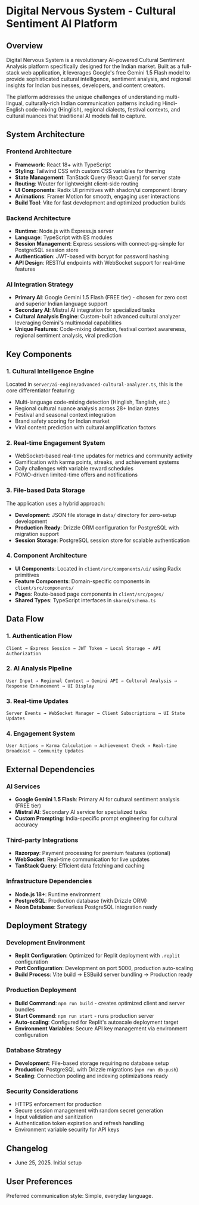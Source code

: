 # Digital Nervous System - Cultural Sentiment AI Platform

## Overview

Digital Nervous System is a revolutionary AI-powered Cultural Sentiment Analysis platform specifically designed for the Indian market. Built as a full-stack web application, it leverages Google's free Gemini 1.5 Flash model to provide sophisticated cultural intelligence, sentiment analysis, and regional insights for Indian businesses, developers, and content creators.

The platform addresses the unique challenges of understanding multi-lingual, culturally-rich Indian communication patterns including Hindi-English code-mixing (Hinglish), regional dialects, festival contexts, and cultural nuances that traditional AI models fail to capture.

## System Architecture

### Frontend Architecture
- **Framework**: React 18+ with TypeScript
- **Styling**: Tailwind CSS with custom CSS variables for theming
- **State Management**: TanStack Query (React Query) for server state
- **Routing**: Wouter for lightweight client-side routing
- **UI Components**: Radix UI primitives with shadcn/ui component library
- **Animations**: Framer Motion for smooth, engaging user interactions
- **Build Tool**: Vite for fast development and optimized production builds

### Backend Architecture
- **Runtime**: Node.js with Express.js server
- **Language**: TypeScript with ES modules
- **Session Management**: Express sessions with connect-pg-simple for PostgreSQL session store
- **Authentication**: JWT-based with bcrypt for password hashing
- **API Design**: RESTful endpoints with WebSocket support for real-time features

### AI Integration Strategy
- **Primary AI**: Google Gemini 1.5 Flash (FREE tier) - chosen for zero cost and superior Indian language support
- **Secondary AI**: Mistral AI integration for specialized tasks
- **Cultural Analysis Engine**: Custom-built advanced cultural analyzer leveraging Gemini's multimodal capabilities
- **Unique Features**: Code-mixing detection, festival context awareness, regional sentiment analysis, viral prediction

## Key Components

### 1. Cultural Intelligence Engine
Located in `server/ai-engine/advanced-cultural-analyzer.ts`, this is the core differentiator featuring:
- Multi-language code-mixing detection (Hinglish, Tanglish, etc.)
- Regional cultural nuance analysis across 28+ Indian states
- Festival and seasonal context integration
- Brand safety scoring for Indian market
- Viral content prediction with cultural amplification factors

### 2. Real-time Engagement System
- WebSocket-based real-time updates for metrics and community activity
- Gamification with karma points, streaks, and achievement systems
- Daily challenges with variable reward schedules
- FOMO-driven limited-time offers and notifications

### 3. File-based Data Storage
The application uses a hybrid approach:
- **Development**: JSON file storage in `data/` directory for zero-setup development
- **Production Ready**: Drizzle ORM configuration for PostgreSQL with migration support
- **Session Storage**: PostgreSQL session store for scalable authentication

### 4. Component Architecture
- **UI Components**: Located in `client/src/components/ui/` using Radix primitives
- **Feature Components**: Domain-specific components in `client/src/components/`
- **Pages**: Route-based page components in `client/src/pages/`
- **Shared Types**: TypeScript interfaces in `shared/schema.ts`

## Data Flow

### 1. Authentication Flow
```
Client → Express Session → JWT Token → Local Storage → API Authorization
```

### 2. AI Analysis Pipeline
```
User Input → Regional Context → Gemini API → Cultural Analysis → Response Enhancement → UI Display
```

### 3. Real-time Updates
```
Server Events → WebSocket Manager → Client Subscriptions → UI State Updates
```

### 4. Engagement System
```
User Actions → Karma Calculation → Achievement Check → Real-time Broadcast → Community Updates
```

## External Dependencies

### AI Services
- **Google Gemini 1.5 Flash**: Primary AI for cultural sentiment analysis (FREE tier)
- **Mistral AI**: Secondary AI service for specialized tasks
- **Custom Prompting**: India-specific prompt engineering for cultural accuracy

### Third-party Integrations
- **Razorpay**: Payment processing for premium features (optional)
- **WebSocket**: Real-time communication for live updates
- **TanStack Query**: Efficient data fetching and caching

### Infrastructure Dependencies
- **Node.js 18+**: Runtime environment
- **PostgreSQL**: Production database (with Drizzle ORM)
- **Neon Database**: Serverless PostgreSQL integration ready

## Deployment Strategy

### Development Environment
- **Replit Configuration**: Optimized for Replit deployment with `.replit` configuration
- **Port Configuration**: Development on port 5000, production auto-scaling
- **Build Process**: Vite build → ESBuild server bundling → Production ready

### Production Deployment
- **Build Command**: `npm run build` - creates optimized client and server bundles
- **Start Command**: `npm run start` - runs production server
- **Auto-scaling**: Configured for Replit's autoscale deployment target
- **Environment Variables**: Secure API key management via environment configuration

### Database Strategy
- **Development**: File-based storage requiring no database setup
- **Production**: PostgreSQL with Drizzle migrations (`npm run db:push`)
- **Scaling**: Connection pooling and indexing optimizations ready

### Security Considerations
- HTTPS enforcement for production
- Secure session management with random secret generation
- Input validation and sanitization
- Authentication token expiration and refresh handling
- Environment variable security for API keys

## Changelog
- June 25, 2025. Initial setup

## User Preferences

Preferred communication style: Simple, everyday language.